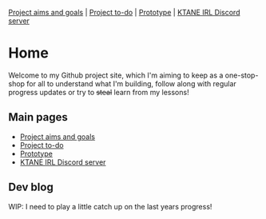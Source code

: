 [Project aims and goals](https://github.com/bcorwen/KeepTalkingOrTheMicrocontrollerExplodes/docs/goals.md) | [Project to-do](https://github.com/bcorwen/KeepTalkingOrTheMicrocontrollerExplodes/docs/todo.md) | [Prototype](https://github.com/bcorwen/KeepTalkingOrTheMicrocontrollerExplodes/docs/prototype.md) | [KTANE IRL Discord server](https://discord.com/channels/711013430575890432)

# Home

Welcome to my Github project site, which I'm aiming to keep as a one-stop-shop for all to understand what I'm building, follow along with regular progress updates or try to ~~steal~~ learn from my lessons!

## Main pages
- [Project aims and goals](https://github.com/bcorwen/KeepTalkingOrTheMicrocontrollerExplodes/docs/goals.md)
- [Project to-do](https://github.com/bcorwen/KeepTalkingOrTheMicrocontrollerExplodes/docs/todo.md)
- [Prototype](https://github.com/bcorwen/KeepTalkingOrTheMicrocontrollerExplodes/docs/prototype.md)
- [KTANE IRL Discord server](https://discord.com/channels/711013430575890432)

## Dev blog
WIP: I need to play a little catch up on the last years progress!
